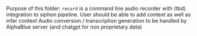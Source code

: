 Purpose of this folder:
`record` is a command line audio recorder with (tbd) integration to siphon pipeline.
User should be able to add context as well as infer context
Audio conversion / transcription generation to be handled by AlphaBlue server (and chatgpt for non proprietary data)
